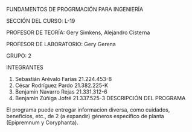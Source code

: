 FUNDAMENTOS DE PROGRMACIÓN PARA INGENIERÍA

SECCIÓN DEL CURSO: L-19

PROFESOR DE TEORÍA: Gery Simkens, Alejandro Cisterna

PROFESOR DE LABORATORIO: Gery Gerena

GRUPO: 2

INTEGRANTES
1. Sebastián Arévalo Farías 21.224.453-8
2. César Rodríguez Pardo 21.382.225-K
3. Benjamín Navarro Rejas 21.331.312-6
4. Benjamín Zúñiga Jofré 21.337.525-3
DESCRIPCIÓN DEL PROGRAMA 

El programa puede entregar informacion diversa, como cuidados, beneficios, etc., de 2 (a expandir) géneros específico de planta (Epipremnum y Coryphanta).
